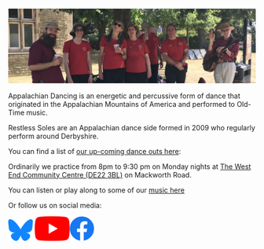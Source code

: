 ![Restless Souls At Newark Castle Grounds](assets/rsoles_title.JPG "A number of the Restless Soles dance side similing during a lovely sunny dance out at Newark Traditions Folk Festival")


Appalachian Dancing is an energetic and percussive form of dance that originated in the Appalachian Mountains of America and performed to Old-Time music.

Restless Soles are an Appalachian dance side formed in 2009 who regularly perform around Derbyshire.

You can find a list of [our up-coming dance outs here](shows.md):

Ordinarily we practice from 8pm to 9:30 pm on Monday nights at [The West End Community Centre (DE22 3BL)](https://wecc.org.uk/) on Mackworth Road.

You can listen or play along to some of our [music here](music.html)


Or follow us on social media:
<!---
<a href="https://twitter.com/Restless_soles" target="_blank"><img src="assets/Twitter_Social_Icon_Rounded_Square_Color.png" width="50"></a>
--->
<a href="https://bsky.app/profile/restless-soles.bsky.social" target="_blank"><img src="assets/bluesky_logo.png" width="50"></a>
<a href="https://www.youtube.com/channel/UCfOPA7D8IH5L1kLlB47jRFg" target="_blank"><img src="assets/yt_icon_rgb.png" height="50"></a><a href="https://www.facebook.com/Restless-Soles-Appalachian-Dance-Team-696104067248536/" target="_blank"><img src="assets/f_logo_RGB-Blue_250.png" width="50"></a>

<!---
<a class="twitter-timeline"
  href="https://twitter.com/Restless_soles">
Tweets by @restless_soles
</a>
--->
